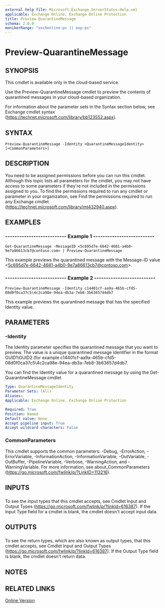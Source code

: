 ```yaml
---
external help file: Microsoft.Exchange.ServerStatus-Help.xml
applicable: Exchange Online, Exchange Online Protection
title: Preview-QuarantineMessage
schema: 2.0.0
monikerRange: "exchonline-ps || eop-ps"
---
```


# Preview-QuarantineMessage

## SYNOPSIS
This cmdlet is available only in the cloud-based service.

Use the Preview-QuarantineMessage cmdlet to preview the contents of quarantined messages in your cloud-based organization.

For information about the parameter sets in the Syntax section below, see Exchange cmdlet syntax (https://technet.microsoft.com/library/bb123552.aspx).

## SYNTAX

```
Preview-QuarantineMessage -Identity <QuarantineMessageIdentity> [<CommonParameters>]
```

## DESCRIPTION
You need to be assigned permissions before you can run this cmdlet. Although this topic lists all parameters for the cmdlet, you may not have access to some parameters if they're not included in the permissions assigned to you. To find the permissions required to run any cmdlet or parameter in your organization, see Find the permissions required to run any Exchange cmdlet (https://technet.microsoft.com/library/mt432940.aspx).

## EXAMPLES

### -------------------------- Example 1 --------------------------
```
Get-QuarantineMessage -MessageID <5c695d7e-6642-4681-a4b0-9e7a86613cb7@contoso.com> | Preview-QuarantineMessage
```

This example previews the quarantined message with the Message-ID value \<5c695d7e-6642-4681-a4b0-9e7a86613cb7@contoso.com\>.

### -------------------------- Example 2 --------------------------
```
Preview-QuarantineMessage -Identity c14401cf-aa9a-465b-cfd5-08d0f0ca37c5\4c2ca98e-94ea-db3a-7eb8-3b63657d4db7
```

This example previews the quarantined message that has the specified Identity value.

## PARAMETERS

### -Identity
The Identity parameter specifies the quarantined message that you want to preview. The value is a unique quarantined message identifier in the format GUID1\\GUID2 (for example c14401cf-aa9a-465b-cfd5-08d0f0ca37c5\\4c2ca98e-94ea-db3a-7eb8-3b63657d4db7.

You can find the Identity value for a quarantined message by using the Get-QuarantineMessage cmdlet.

```yaml
Type: QuarantineMessageIdentity
Parameter Sets: (All)
Aliases:
Applicable: Exchange Online, Exchange Online Protection

Required: True
Position: Named
Default value: None
Accept pipeline input: True
Accept wildcard characters: False
```

### CommonParameters
This cmdlet supports the common parameters: -Debug, -ErrorAction, -ErrorVariable, -InformationAction, -InformationVariable, -OutVariable, -OutBuffer, -PipelineVariable, -Verbose, -WarningAction, and -WarningVariable. For more information, see about_CommonParameters (https://go.microsoft.com/fwlink/p/?LinkID=113216).

## INPUTS

###  
To see the input types that this cmdlet accepts, see Cmdlet Input and Output Types (https://go.microsoft.com/fwlink/p/?linkId=616387). If the Input Type field for a cmdlet is blank, the cmdlet doesn't accept input data.

## OUTPUTS

###  
To see the return types, which are also known as output types, that this cmdlet accepts, see Cmdlet Input and Output Types (https://go.microsoft.com/fwlink/p/?linkId=616387). If the Output Type field is blank, the cmdlet doesn't return data.

## NOTES

## RELATED LINKS

[Online Version](https://technet.microsoft.com/library/0719a273-dc7e-4768-b83e-ec11c3acf833.aspx)

